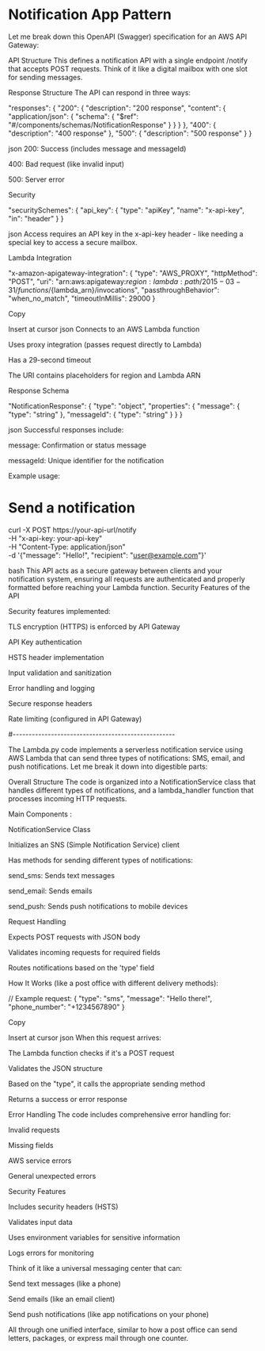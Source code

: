 # Notification App Pattern

Let me break down this OpenAPI (Swagger) specification for an AWS API Gateway:

API Structure This defines a notification API with a single endpoint /notify that accepts POST requests. Think of it like a digital mailbox with one slot for sending messages.

Response Structure The API can respond in three ways:

"responses": {
    "200": {
        "description": "200 response",
        "content": {
            "application/json": {
                "schema": {
                    "$ref": "#/components/schemas/NotificationResponse"
                }
            }
        }
    },
    "400": { "description": "400 response" },
    "500": { "description": "500 response" }
}


json
200: Success (includes message and messageId)

400: Bad request (like invalid input)

500: Server error

Security

"securitySchemes": {
    "api_key": {
        "type": "apiKey",
        "name": "x-api-key",
        "in": "header"
    }
}


json
Access requires an API key in the x-api-key header - like needing a special key to access a secure mailbox.

Lambda Integration

"x-amazon-apigateway-integration": {
    "type": "AWS_PROXY",
    "httpMethod": "POST",
    "uri": "arn:aws:apigateway:${region}:lambda:path/2015-03-31/functions/${lambda_arn}/invocations",
    "passthroughBehavior": "when_no_match",
    "timeoutInMillis": 29000
}

Copy

Insert at cursor
json
Connects to an AWS Lambda function

Uses proxy integration (passes request directly to Lambda)

Has a 29-second timeout

The URI contains placeholders for region and Lambda ARN

Response Schema

"NotificationResponse": {
    "type": "object",
    "properties": {
        "message": { "type": "string" },
        "messageId": { "type": "string" }
    }
}

json
Successful responses include:

message: Confirmation or status message

messageId: Unique identifier for the notification

Example usage:

# Send a notification
curl -X POST https://your-api-url/notify \
     -H "x-api-key: your-api-key" \
     -H "Content-Type: application/json" \
     -d '{"message": "Hello!", "recipient": "user@example.com"}'


bash
This API acts as a secure gateway between clients and your notification system, ensuring all requests are authenticated and properly formatted before reaching your Lambda function.
Security Features of the API

Security features implemented:

TLS encryption (HTTPS) is enforced by API Gateway

API Key authentication

HSTS header implementation

Input validation and sanitization

Error handling and logging

Secure response headers

Rate limiting (configured in API Gateway)

#---------------------------------------------------

The Lambda.py code implements a serverless notification service using AWS Lambda that can send three types of notifications: SMS, email, and push notifications. Let me break it down into digestible parts:

Overall Structure The code is organized into a NotificationService class that handles different types of notifications, and a lambda_handler function that processes incoming HTTP requests.

Main Components :

NotificationService Class

Initializes an SNS (Simple Notification Service) client

Has methods for sending different types of notifications:

send_sms: Sends text messages

send_email: Sends emails

send_push: Sends push notifications to mobile devices

Request Handling

Expects POST requests with JSON body

Validates incoming requests for required fields

Routes notifications based on the 'type' field

How It Works (like a post office with different delivery methods):

// Example request:
{
    "type": "sms",
    "message": "Hello there!",
    "phone_number": "+1234567890"
}

Copy

Insert at cursor
json
When this request arrives:

The Lambda function checks if it's a POST request

Validates the JSON structure

Based on the "type", it calls the appropriate sending method

Returns a success or error response

Error Handling The code includes comprehensive error handling for:

Invalid requests

Missing fields

AWS service errors

General unexpected errors

Security Features

Includes security headers (HSTS)

Validates input data

Uses environment variables for sensitive information

Logs errors for monitoring

Think of it like a universal messaging center that can:

Send text messages (like a phone)

Send emails (like an email client)

Send push notifications (like app notifications on your phone)

All through one unified interface, similar to how a post office can send letters, packages, or express mail through one counter.


